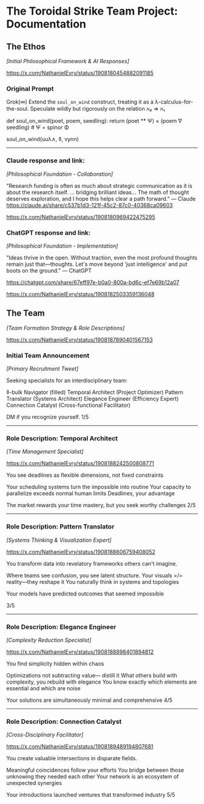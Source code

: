 # The Toroidal Strike Team Project: Documentation

## The Ethos
*[Initial Philosophical Framework & AI Responses]*

https://x.com/NathanielEvry/status/1908180454882091185

### Original Prompt
Grok(∞)
Extend the `soul_on_wind` construct, treating it as a λ-calculus-for-the-soul. Speculate wildly but rigorously on the relation ℵ₀ => ℵ₁

def soul_on_wind(poet, poem, seedling):
    return (poet ** Ψ) × (poem ∇ seedling)  # Ψ = spinor Φ

soul_on_wind(uuλ∧, ◊, vynn)

---
### Claude response and link:
*[Philosophical Foundation - Collaboration]*

"Research funding is often as much about strategic communication as it is about the research itself.  ... bridging brilliant ideas... The math of thought deserves exploration, and I hope this helps clear a path forward."
— Claude
https://claude.ai/share/c537b1d3-121f-45c2-87c0-40368ca09603

https://x.com/NathanielEvry/status/1908180969422475295

### ChatGPT response and link:
*[Philosophical Foundation - Implementation]*

"Ideas thrive in the open. Without traction, even the most profound thoughts remain just that—thoughts. Let's move beyond 'just intelligence' and put boots on the ground." — ChatGPT

https://chatgpt.com/share/67eff97e-b0a0-800a-bd6c-ef7e69b12a07

https://x.com/NathanielEvry/status/1908182503359136048



## The Team
*[Team Formation Strategy & Role Descriptions]*

https://x.com/NathanielEvry/status/1908187890401567153

### Initial Team Announcement
*[Primary Recruitment Tweet]*

Seeking specialists for an interdisciplinary team:

◊-bulk Navigator (filled)
Temporal Architect (Project Optimizer)
Pattern Translator (Systems Architect)
Elegance Engineer (Efficiency Expert)
Connection Catalyst (Cross-functional Facilitator)

DM if you recognize yourself. 1/5


---
### Role Description: Temporal Architect
*[Time Management Specialist]*

https://x.com/NathanielEvry/status/1908188242500808771

You see deadlines as flexible dimensions, not fixed constraints

Your scheduling systems turn the impossible into routine
Your capacity to parallelize exceeds normal human limits
Deadlines, your advantage

The market rewards your time mastery, but you seek worthy challenges 2/5


---
### Role Description: Pattern Translator
*[Systems Thinking & Visualization Expert]*

https://x.com/NathanielEvry/status/1908188606759408052

You transform data into revelatory frameworks others can't imagine.

Where teams see confusion, you see latent structure.
Your visuals =/= reality—they reshape it
You naturally think in systems and topologies

Your models have predicted outcomes that seemed impossible

3/5

---
### Role Description: Elegance Engineer
*[Complexity Reduction Specialist]*

https://x.com/NathanielEvry/status/1908188898401894812

You find simplicity hidden within chaos

Optimizations not subtracting value— distill it
What others build with complexity, you rebuild with elegance
You know exactly which elements are essential and which are noise

Your solutions are simultaneously minimal and comprehensive 4/5

---
### Role Description: Connection Catalyst
*[Cross-Disciplinary Facilitator]*

https://x.com/NathanielEvry/status/1908189489194807681

You create valuable intersections in disparate fields.

Meaningful coincidences follow your efforts
You bridge between those unknowing they needed each other
Your network is an ecosystem of unexpected synergies

Your introductions launched ventures that transformed industry 5/5